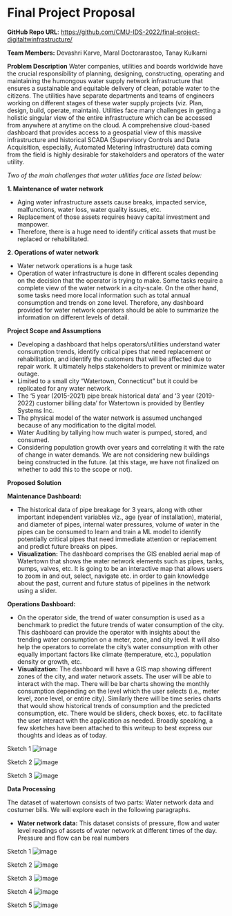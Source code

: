 # Final Project Proposal

**GitHub Repo URL**: https://github.com/CMU-IDS-2022/final-project-digitaltwinfrastructure/

**Team Members:** Devashri Karve, Maral Doctorarastoo, Tanay Kulkarni

**Problem Description**
Water companies, utilities and boards worldwide have the crucial responsibility of planning, designing, constructing, operating and maintaining the humongous water supply network infrastructure that ensures a sustainable and equitable delivery of clean, potable water to the citizens. The utilities have separate departments and teams of engineers working on different stages of these water supply projects (viz. Plan, design, build, operate, maintain). Utilities face many challenges in getting a holistic singular view of the entire infrastructure which can be accessed from anywhere at anytime on the cloud. A comprehensive cloud-based dashboard that provides access to a geospatial view of this massive infrastructure and historical SCADA (Supervisory Controls and Data Acquisition, especially, Automated Metering Infrastructure) data coming from the field is highly desirable for stakeholders and operators of the water utility.

*Two of the main challenges that water utilities face are listed below:*

**1. Maintenance of water network**
- Aging water infrastructure assets cause breaks, impacted service, malfunctions, water loss, water quality issues, etc.
- Replacement of those assets requires heavy capital investment and manpower.
- Therefore, there is a huge need to identify critical assets that must be replaced or rehabilitated.

**2. Operations of water network**
- Water network operations is a huge task
- Operation of water infrastructure is done in different scales depending on the decision that the operator is trying to make. Some tasks require a complete view of the water network in a city-scale. On the other hand, some tasks need more local information such as total annual consumption and trends on zone level. Therefore, any dashboard provided for water network operators should be able to summarize the information on different levels of detail.

**Project Scope and Assumptions**
- Developing a dashboard that helps operators/utilities understand water consumption trends, identify critical pipes that need replacement or rehabilitation, and identify the customers that will be affected due to repair work.  It ultimately helps stakeholders to prevent or minimize water outage.
- Limited to a small city “Watertown, Connecticut” but it could be replicated for any water network.
- The ‘5 year (2015-2021) pipe break historical data’ and ‘3 year (2019-2022) customer billing data’ for Watertown is provided by Bentley Systems Inc. 
- The physical model of the water network is assumed unchanged because of any modification to the digital model. 
- Water Auditing by tallying how much water is pumped, stored, and consumed. 
- Considering population growth over years and correlating it with the rate of change in water demands. We are not considering new buildings being constructed in the future. (at this stage, we have not finalized on whether to add this to the scope or not).

**Proposed Solution**

**Maintenance Dashboard:**
- The historical data of pipe breakage for 3 years, along with other important independent variables viz., age (year of installation), material, and diameter of pipes, internal water pressures, volume of water in the pipes can be consumed to learn and train a ML model to identify potentially critical pipes that need immediate attention or replacement and predict future breaks on pipes. 
- **Visualization:** The dashboard comprises the GIS enabled aerial map of Watertown that shows the water network elements such as pipes, tanks, pumps, valves, etc. It is going to be an interactive map that allows users to zoom in and out, select, navigate etc. in order to gain knowledge about the past, current and future status of pipelines in the network using a slider. 

**Operations Dashboard:**
- On the operator side, the trend of water consumption is used as a benchmark to predict the future trends of water consumption of the city. This dashboard can provide the operator with insights about the trending water consumption on a meter, zone, and city level. It will also help the operators to correlate the city’s water consumption with other equally important factors like climate (temperature, etc.), population density or growth, etc.
- **Visualization:** The dashboard will have a GIS map showing different zones of the city, and water network assets. The user will be able to interact with the map. There will be bar charts showing the monthly consumption depending on the level which the user selects (i.e., meter level, zone level, or entire city). Similarly there will be time series charts that would show historical trends of consumption and the predicted consumption, etc. There would be sliders, check boxes, etc. to facilitate the user interact with the application as needed. Broadly speaking, a few sketches have been attached to this writeup to best express our thoughts and ideas as of today.

Sketch 1
![image](https://github.com/CMU-IDS-2022/final-project-digitaltwinfrastructure/blob/12e280a92d0c346b5a4f7a6c21d0427d4829a51a/DraftSketch_1.jpeg)

Sketch 2
![image](https://github.com/CMU-IDS-2022/final-project-digitaltwinfrastructure/blob/40662ec9d13dacd70164afd64ec3aa911efbb6d1/DraftSketch_2.jpeg)

Sketch 3
![image](https://github.com/CMU-IDS-2022/final-project-digitaltwinfrastructure/blob/40662ec9d13dacd70164afd64ec3aa911efbb6d1/DraftSketch_3.jpeg)

**Data Processing**

The dataset of watertown consists of two parts: Water network data and costumer bills. We will explore each in the following paragraphs.

- **Water network data:** This dataset consists of pressure, flow and water level readings of assets of water network at different times of the day. Pressure and flow can be real numbers 


Sketch 1
![image](https://github.com/CMU-IDS-2022/final-project-digitaltwinfrastructure/blob/6f906941a56d225ca8b6d469bbde6d0c83e25e9d/WhatsApp%20Image%202022-04-15%20at%209.42.36%20PM%20(1).jpeg)

Sketch 2
![image](https://github.com/CMU-IDS-2022/final-project-digitaltwinfrastructure/blob/6f906941a56d225ca8b6d469bbde6d0c83e25e9d/WhatsApp%20Image%202022-04-15%20at%209.42.36%20PM.jpeg)

Sketch 3
![image](https://github.com/CMU-IDS-2022/final-project-digitaltwinfrastructure/blob/6f906941a56d225ca8b6d469bbde6d0c83e25e9d/WhatsApp%20Image%202022-04-15%20at%209.42.26%20PM.jpeg)

Sketch 4
![image](https://github.com/CMU-IDS-2022/final-project-digitaltwinfrastructure/blob/6f906941a56d225ca8b6d469bbde6d0c83e25e9d/WhatsApp%20Image%202022-04-15%20at%209.42.32%20PM.jpeg)

Sketch 5
![image](https://github.com/CMU-IDS-2022/final-project-digitaltwinfrastructure/blob/6f906941a56d225ca8b6d469bbde6d0c83e25e9d/WhatsApp%20Image%202022-04-15%20at%209.42.24%20PM.jpeg)


